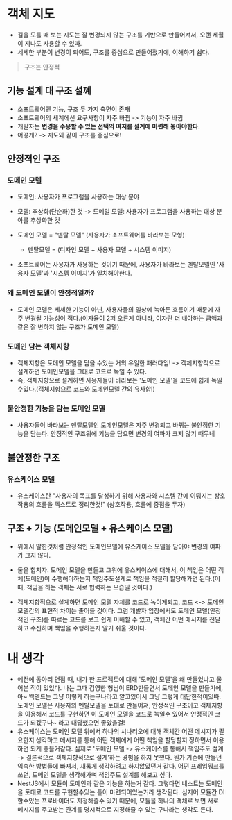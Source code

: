 # 객체 지도
- 길을 모를 때 보는 지도는 잘 변경되지 않는 구조를 기반으로 만들어져서, 오랜 세월이 지나도 사용할 수 있따.
- 세세한 부분이 변경이 되어도, 구조를 중심으로 만들어졌기에, 이해하기 쉽다.

> 구조는 안정적

## 기능 설계 대 구조 설꼐
- 소프트웨어엔 기능, 구조 두 가지 측면이 존재
- 소프트웨어의 세계에선 요구사항이 자주 바뀜 -> 기능이 자주 바뀜
- 개발자는 **변경을 수용할 수 있는 선택의 여지를 설계에 마련해 놓아야한다.**
- 어떻게? -> 지도와 같이 구조를 중심으로!

## 안정적인 구조

### 도메인 모델
- 도메인: 사용자가 프로그램을 사용하는 대상 분야
- 모델: 추상화(단순화)한 것
-> 도메일 모델: 사용자가 프로그램을 사용하는 대상 분야를 추상화한 것

- 도메인 모델 = "멘탈 모델" (사용자가 소프트웨어를 바라보는 모형)
    - 멘탈모델 = (디자인 모델 + 사용자 모델 + 시스템 이미지) 
- 소프트웨어는 사용자가 사용하는 것이기 때문에, 사용자가 바라보는 멘탈모델인 '사용자 모델'과 '시스템 이미지'가 일치해야한다.

### 왜 도메인 모델이 안정적일까?
- 도메인 모델은 세세한 기능이 아닌, 사용자들의 일상에 녹아든 흐름이기 때문에 자주 변경될 가능성이 적다.(이자율이 2퍼 오른게 아니라, 이자란 더 내야하는 금액과 같은 잘 변하지 않는 구조가 도메인 모델)


### 도메인 담는 객체지향
- 객체지향은 도메인 모델을 담을 수있는 거의 유일한 패러다임!
-> 객체지향적으로 설계하면 도메인모델을 그대로 코드로 녹일 수 있다.
- 즉, 객체지향으로 설계하면 사용자들이 바라보는 '도메인 모델'을 코드에 쉽게 녹일수있다.(객체지향으로 코드와 도메인모델 간의 유사함!)

### 불안정한 기능을 담는 도메인 모델
- 사용자들이 바라보는 멘탈모델인 도메인모델은 자주 변경되고 바뀌는 불안정한 기능을 담는다. 안정적인 구조위에 기능을 담으면 변경의 여파가 크지 않기 때무네

## 불안정한 구조

### 유스케이스 모델
- 유스케이스란 "사용자의 목표를 달성하기 위해 사용자와 시스템 간에 이뤄지는 상호작용의 흐름을 텍스트로 정리한것!" (상호작용, 흐름에 중점을 두자)

## 구조 + 기능 (도메인모델 + 유스케이스 모델)
- 위에서 말한것처럼 안정적인 도메인모델에 유스케이스 모델을 담아야 변경의 여파가 크지 않다.
- 둘을 합치자. 도메인 모델을 만들고 그위에 유스케이스에 대해서, 이 책임은 어떤 객체(도메인)이 수행해야하는지 책임주도설계로 책임을 적절히 할당해가면 된다.(이때, 책임을 하는 객체는 서로 협력하는 모습일 것이다.)

- 객체지향적으로 설계하면 도메인 모델 자체를 코드로 녹이게되고, 코드 <-> 도메인 모델간의 표현적 차이는 줄어들 것이다. 그럼 개발자 입장에서도 도메인 모델(안정적인 구조)를 따르는 코드를 보고 쉽게 이해할 수 있고, 객체간 어떤 메시지를 전달하고 수신하며 책임을 수행하는지 알기 쉬울 것이다.

# 내 생각
- 예전에 동아리 면접 때, 내가 한 프로젝트에 대해 '도메인 모델'을 왜 만들었냐고 물어본 적이 있었다. 나는 그때 김영한 형님이 ERD만들면서 도메인 모델을 만들기에, 아~ 백엔드는 그냥 이렇게 하는구나라고 알고있어서 그냥 그렇게 대답한적이있따. 도메인 모델은 사용자의 멘탈모델을 토대로 만들어져, 안정적인 구조이고 객체지향을 이용해서 코드를 구현하면 이 도메인 모델을 코드로 녹일수 있어서 안정적인 코드가 되겠구나~ 라고 대답했으면 좋았을걸!
- 유스케이스는 도메인 모델 위에서 하나의 시나리오에 대해 객체간 어떤 메시지가 필요한지 생각하고 메시지를 통해 어떤 객체에게 어떤 책임을 할당할지 정하면서 이용하면 되게 좋을거같다. 실제로 '도메인 모델 -> 유스케이스를 통해서 책임주도 설계 -> 결론적으로 객체지향적으로 설계'하는 경험을 하지 못했다. 뭔가 기존에 만들던 익숙한 방법들에 빠져서, 새롭게 생각하려고 하지않았던거 같다. 어떤 프레임워크를 쓰던, 도메인 모델을 생각해가며 책임주도 설계를 해보고 싶다.
- NestJS에서 모듈이 도메인과 같은 기능을 하는거 같다. 그렇다면 네스트는 도메인을 토대로 코드를 구현할수있는 틀이 마련되어있는거라 생각된다. 심지어 모듈간 DI할수있는 프로바이더도 지정해줄수 있기 때문에, 모듈을 하나의 객체로 보면 서로 메시지를 주고받는 관계를 명시적으로 지정해줄 수 있는 구나라는 생각도 든다.
